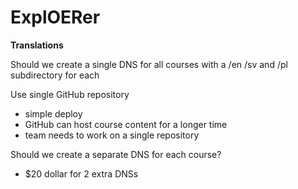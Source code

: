 # ExplOERer

**Translations**

Should we create a single DNS for all courses with a /en /sv and /pl subdirectory for each

Use single GitHub repository

*   simple deploy
*   GitHub can host course content for a longer time
*   team needs to work on a single repository

Should we create a separate DNS for each course?

*   $20 dollar for 2 extra DNSs